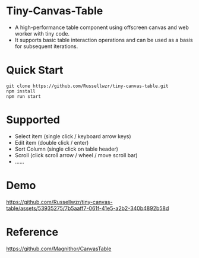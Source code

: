 # Tiny-Canvas-Table
* A high-performance table component using offscreen canvas and web worker with tiny code.
* It supports basic table interaction operations and can be used as a basis for subsequent iterations.
# Quick Start
```
git clone https://github.com/Russellwzr/tiny-canvas-table.git
npm install
npm run start
```
# Supported
* Select item (single click / keyboard arrow keys)
* Edit item (double click / enter)
* Sort Column (single click on table header)
* Scroll (click scroll arrow / wheel / move scroll bar)
* ......
# Demo
https://github.com/Russellwzr/tiny-canvas-table/assets/53935275/7b5aaff7-061f-41e5-a2b2-340b4892b58d

# Reference
https://github.com/Magnithor/CanvasTable
